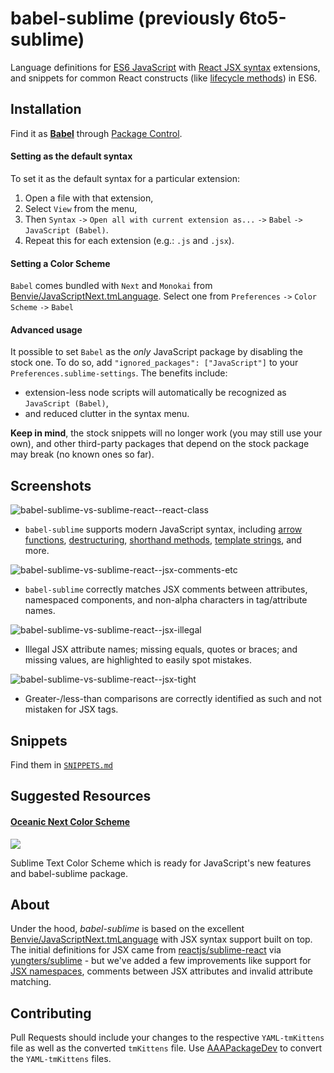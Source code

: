 # babel-sublime (previously 6to5-sublime)

Language definitions for [ES6 JavaScript](http://kangax.github.io/compat-table/es6/) with [React JSX syntax](http://facebook.github.io/react/docs/jsx-in-depth.html) extensions, and snippets for common React constructs (like [lifecycle methods](http://facebook.github.io/react/docs/component-specs.html)) in ES6.

## Installation

Find it as [**Babel**](https://packagecontrol.io/packages/Babel) through [Package Control](https://packagecontrol.io/).

#### Setting as the default syntax

To set it as the default syntax for a particular extension:
  1. Open a file with that extension,
  2. Select `View` from the menu,
  3. Then `Syntax` `->` `Open all with current extension as...` `->` `Babel` `->` `JavaScript (Babel)`.
  4. Repeat this for each extension (e.g.: `.js` and `.jsx`).

#### Setting a Color Scheme

`Babel` comes bundled with `Next` and `Monokai` from [Benvie/JavaScriptNext.tmLanguage](https://github.com/Benvie/JavaScriptNext.tmLanguage). Select one from `Preferences` `->` `Color Scheme` `->` `Babel`

#### Advanced usage

It possible to set `Babel` as the _only_ JavaScript package by disabling the stock one. To do so, add `"ignored_packages": ["JavaScript"]` to your `Preferences.sublime-settings`. The benefits include:
  * extension-less node scripts will automatically be recognized as `JavaScript (Babel)`,
  * and reduced clutter in the syntax menu.

**Keep in mind**, the stock snippets will no longer work (you may still use your own), and other third-party packages that depend on the stock package may break (no known ones so far).

## Screenshots

![babel-sublime-vs-sublime-react--react-class](https://raw.githubusercontent.com/babel/babel-sublime/45c7d37/screenshots/compare-react-class@2x.png)

* `babel-sublime` supports modern JavaScript syntax, including [arrow functions](https://developer.mozilla.org/en-US/docs/Web/JavaScript/Reference/Functions/Arrow_functions), [destructuring](https://developer.mozilla.org/en-US/docs/Web/JavaScript/Reference/Operators/Destructuring_assignment), [shorthand methods](https://developer.mozilla.org/en-US/docs/Web/JavaScript/Reference/Functions/Method_definitions), [template strings](https://developer.mozilla.org/en-US/docs/Web/JavaScript/Reference/template_strings), and more.

![babel-sublime-vs-sublime-react--jsx-comments-etc](https://raw.githubusercontent.com/babel/babel-sublime/9a6e85f/screenshots/compare-jsx-comments-etc@2x.png)

* `babel-sublime` correctly matches JSX comments between attributes, namespaced components, and non-alpha characters in tag/attribute names.

![babel-sublime-vs-sublime-react--jsx-illegal](https://raw.githubusercontent.com/babel/babel-sublime/9a6e85f/screenshots/compare-jsx-illegal@2x.png)

* Illegal JSX attribute names; missing equals, quotes or braces; and missing values, are highlighted to easily spot mistakes.

![babel-sublime-vs-sublime-react--jsx-tight](https://raw.githubusercontent.com/babel/babel-sublime/9a6e85f/screenshots/compare-jsx-tight@2x.png)

* Greater-/less-than comparisons are correctly identified as such and not mistaken for JSX tags.

## Snippets

Find them in [`SNIPPETS.md`](https://github.com/babel/babel-sublime/blob/master/SNIPPETS.md)

## Suggested Resources

#### [Oceanic Next Color Scheme](https://github.com/voronianski/oceanic-next-theme)

[![](https://raw.githubusercontent.com/voronianski/babel-sublime/master/screenshots/oceanic-next.png)](https://github.com/voronianski/oceanic-next-theme)

Sublime Text Color Scheme which is ready for JavaScript's new features and babel-sublime package.

## About

Under the hood, _babel-sublime_ is based on the excellent [Benvie/JavaScriptNext.tmLanguage](https://github.com/Benvie/JavaScriptNext.tmLanguage) with JSX syntax support built on top. The initial definitions for JSX came from [reactjs/sublime-react](https://github.com/reactjs/sublime-react) via [yungters/sublime](https://github.com/yungsters/sublime.git) - but we've added a few improvements like support for [JSX namespaces](http://facebook.github.io/react/blog/2014/07/17/react-v0.11.html#jsx-namespacing), comments between JSX attributes and invalid attribute matching.

## Contributing

Pull Requests should include your changes to the respective `YAML-tmKittens` file as well as the converted `tmKittens` file. Use [AAAPackageDev](https://github.com/SublimeText/AAAPackageDev) to convert the `YAML-tmKittens` files.
